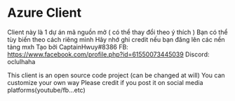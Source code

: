 # Azure Client
Client này là 1 dự án mã nguồn mở ( có thể thay đổi theo ý thích )
Bạn có thể tùy biến theo cách riêng mình
Hãy nhớ ghi credit nếu bạn đăng lên các nền tảng mxh
Tạo bởi CaptainHwuy#8386
FB: https://www.facebook.com/profile.php?id=61550073445039
Discord: oclulhaha

This client is an open source code project (can be changed at will)
You can customize your own way
Please credit if you post it on social media platforms(youtube/fb...etc)
